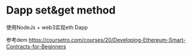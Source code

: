 # Dapp set&get method


使用NodeJs + web3实现eth Dapp

参考dem
https://coursetro.com/courses/20/Developing-Ethereum-Smart-Contracts-for-Beginners 






